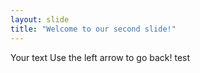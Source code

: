 ```yaml
---
layout: slide
title: "Welcome to our second slide!"
---
```

Your text
Use the left arrow to go back!
test
